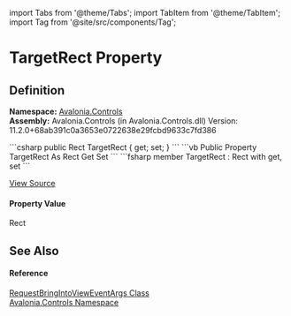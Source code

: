 import Tabs from '@theme/Tabs'; 
import TabItem from '@theme/TabItem'; 
import Tag from '@site/src/components/Tag'; 

# TargetRect Property




## Definition
**Namespace:** <a href="N_Avalonia_Controls">Avalonia.Controls</a>  
**Assembly:** Avalonia.Controls (in Avalonia.Controls.dll) Version: 11.2.0+68ab391c0a3653e0722638e29fcbd9633c7fd386

<Tabs groupId="api-code-preview">
<TabItem value="csharp" label="C#">
```csharp
public Rect TargetRect { get; set; }
```
</TabItem>
<TabItem value="vb" label="VB">
```vb
Public Property TargetRect As Rect
	Get
	Set
```
</TabItem>
<TabItem value="fsharp" label="F#">
```fsharp
member TargetRect : Rect with get, set
```
</TabItem>
</Tabs>



<a href="https://github.com/AvaloniaUI/Avalonia/tree/master/srcAvalonia.Controls/RequestBringIntoViewEventArgs.cs#L10" title="View the source code">View Source</a>



#### Property Value
Rect

## See Also


#### Reference
<a href="T_Avalonia_Controls_RequestBringIntoViewEventArgs">RequestBringIntoViewEventArgs Class</a>  
<a href="N_Avalonia_Controls">Avalonia.Controls Namespace</a>  
